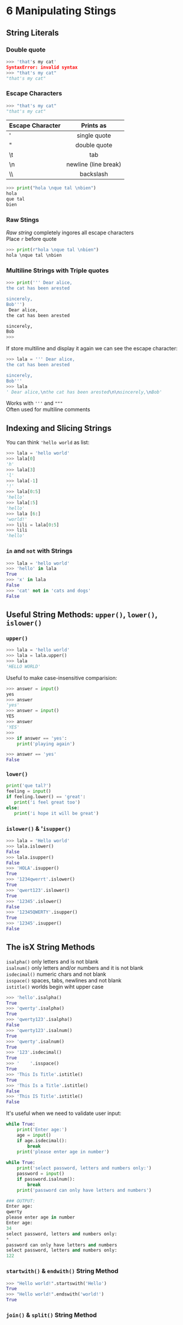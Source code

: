 # 6 Manipulating Stings

## String Literals

### Double quote

```python
>>> 'that's my cat'
SyntaxError: invalid syntax
>>> "that's my cat"
"that's my cat"
```

### Escape Characters

```python
>>> "that's my cat"
"that's my cat"
```

| Escape Character | Prints as | 
| :----------------|:---------:|
| \' | single quote |
| \" | double quote|
| \t | tab |
| \n | newline (line break) |
| \\\ | backslash |

```python
>>> print("hola \nque tal \nbien")
hola 
que tal 
bien
```

### Raw Stings

*Raw string* completely ingores all escape characters  
Place ```r``` before quote 

```python
>>> print(r"hola \nque tal \nbien")
hola \nque tal \nbien
```
### Multiline Strings with Triple quotes

```python
>>> print(''' Dear alice,
the cat has been arested

sincerely,
Bob''')
 Dear alice,
the cat has been arested

sincerely,
Bob
>>> 
```
If store multiline and display it again we can see the escape character:
```python
>>> lala = ''' Dear alice,
the cat has been arested

sincerely,
Bob'''
>>> lala
' Dear alice,\nthe cat has been arested\n\nsincerely,\nBob'
```
Works with ```'''``` and ```"""```  
Often used for multiline comments

## Indexing and Slicing Strings

You can think ```'hello world``` as list:  
```python
>>> lala = 'hello world'
>>> lala[0]
'h'
>>> lala[3]
'l'
>>> lala[-1]
'!'
>>> lala[0:5]
'hello'
>>> lala[:5]
'hello'
>>> lala [6:]
'world!'
>>> lili = lala[0:5]
>>> lili
'hello'
```

### ```in``` and ```not``` with Strings

```python
>>> lala = 'hello world'
>>> 'hello' in lala
True
>>> 'x' in lala
False
>>> 'cat' not in 'cats and dogs'
False
```


## Useful String Methods: ```upper()```, ```lower()```, ```islower()```

### ```upper()```

```python
>>> lala = 'hello world'
>>> lala = lala.upper()
>>> lala
'HELLO WORLD'
```

Useful to make case-insensitive comparision:  

```python
>>> answer = input()
yes
>>> answer
'yes'
>>> answer = input()
YES
>>> answer
'YES'
>>> 
>>> if answer == 'yes':
	print('playing again')

>>> answer == 'yes'
False
```

 ### ```lower()```
 
 ```python
 print('que tal?')
feeling = input()
if feeling.lower() == 'great':
    print('i feel great too')
else:
    print('i hope it will be great')
 ```
 
### ```islower()``` & '```isupper()```

```python
>>> lala = 'Hello world'
>>> lala.islower()
False
>>> lala.isupper()
False
>>> 'HOLA'.isupper()
True
>>> '1234qwerrt'.islower()
True
>>> 'qwert123'.islower()
True
>>> '12345'.islower()
False
>>> '12345QWERTY'.isupper()
True
>>> '12345'.isupper()
False
```

## The isX String Methods

```isalpha()```   only letters and is not blank  
```isalnum()```  only letters and/or numbers and it is not blank  
```isdecimal()```  numeric chars and not blank  
```isspace()```  spaces, tabs, newlines and not blank  
```istitle()```  worlds begin wiht upper case

```python
>>> 'hello'.isalpha()
True
>>> 'qwerty'.isalpha()
True
>>> 'qwerty123'.isalpha()
False
>>> 'qwerty123'.isalnum()
True
>>> 'qwerty'.isalnum()
True
>>> '123'.isdecimal()
True
>>> '    '.isspace()
True
>>> 'This Is Title'.istitle()
True
>>> 'This Is a Title'.istitle()
False
>>> 'This IS Title'.istitle()
False
```

It's useful when we need to validate user input:
```python
while True:
    print('Enter age:')
    age = input()
    if age.isdecimal():
        break
    print('please enter age in number')
    
while True:
    print('select password, letters and numbers only:')
    password = input()
    if password.isalnum():
        break
    print('password can only have letters and numbers')

### OUTPUT:
Enter age:
qwerty
please enter age in number
Enter age:
34
select password, letters and numbers only:
*
password can only have letters and numbers
select password, letters and numbers only:
122
```


### ```startwith()``` & ```endwith()``` String Method


```python
>>> "Hello world!".startswith('Hello')
True
>>> "Hello world!".endswith('world!')
True
```

### ```join()``` & ```split()``` String Method





